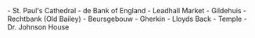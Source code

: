 <div lang="nl">
- St. Paul's Cathedral
- de Bank of England
- Leadhall Market
- Gildehuis
- Rechtbank (Old Bailey)
- Beursgebouw
- Gherkin
- Lloyds Back
- Temple
- Dr. Johnson House
</div>
